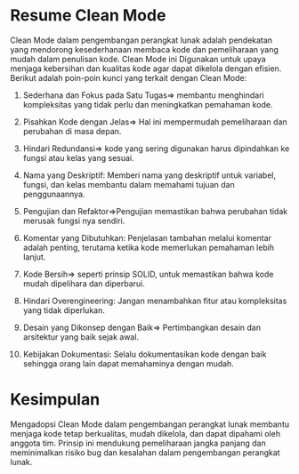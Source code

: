 # Resume Clean Mode
Clean Mode dalam pengembangan perangkat lunak adalah pendekatan yang mendorong kesederhanaan membaca kode dan pemeliharaan yang mudah dalam penulisan kode. Clean Mode ini Digunakan untuk upaya menjaga kebersihan dan kualitas kode agar dapat dikelola dengan efisien. Berikut adalah poin-poin kunci yang terkait dengan Clean Mode:
1. Sederhana dan Fokus pada Satu Tugas=> membantu menghindari kompleksitas yang tidak perlu dan meningkatkan pemahaman kode.

2. Pisahkan Kode dengan Jelas=> Hal ini mempermudah pemeliharaan dan perubahan di masa depan.

3. Hindari Redundansi=> kode yang sering digunakan harus dipindahkan ke fungsi atau kelas yang sesuai.

3. Nama yang Deskriptif: Memberi nama yang deskriptif untuk variabel, fungsi, dan kelas membantu dalam memahami tujuan dan penggunaannya.

4. Pengujian dan Refaktor=>Pengujian memastikan bahwa perubahan tidak merusak fungsi nya sendiri.

5. Komentar yang Dibutuhkan: Penjelasan tambahan melalui komentar adalah penting, terutama ketika kode memerlukan pemahaman lebih lanjut.

6. Kode Bersih=> seperti prinsip SOLID, untuk memastikan bahwa kode mudah dipelihara dan diperbarui.

7. Hindari Overengineering: Jangan menambahkan fitur atau kompleksitas yang tidak diperlukan.

8. Desain yang Dikonsep dengan Baik=> Pertimbangkan desain dan arsitektur yang baik sejak awal.

9. Kebijakan Dokumentasi: Selalu dokumentasikan kode dengan baik sehingga orang lain dapat memahaminya dengan mudah.
 # Kesimpulan
Mengadopsi Clean Mode dalam pengembangan perangkat lunak membantu menjaga kode tetap berkualitas, mudah dikelola, dan dapat dipahami oleh anggota tim. Prinsip ini mendukung pemeliharaan jangka panjang dan meminimalkan risiko bug dan kesalahan dalam pengembangan perangkat lunak.
